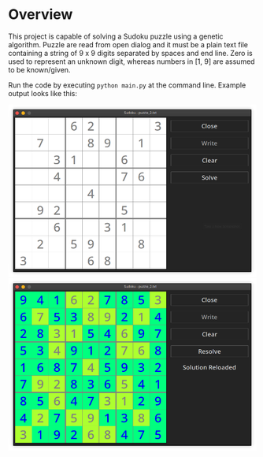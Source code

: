# Overview

This project is capable of solving a Sudoku puzzle using a genetic algorithm. Puzzle are read from open dialog and it must be a plain text file containing a string of 9 x 9 digits separated by spaces and end line. Zero is used to represent an unknown digit, whereas numbers in [1, 9] are assumed to be known/given.

Run the code by executing `python main.py` at the command line. Example output looks like this:

![Initial open file](images/open-sudoku.png)
![Solved solution](images/solution-sudoku.png)